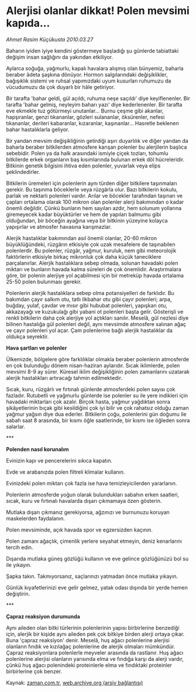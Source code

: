 # Alerjisi olanlar dikkat! Polen mevsimi kapıda...

*Ahmet Rasim Küçükusta 2010.03.27*

<tr><td class="metin" colspan="2" style="padding-top: 20px; padding-left: 5px; ">Baharın iyiden iyiye kendini göstermeye başladığı şu günlerde tabiattaki değişim insan sağlığını da yakından etkiliyor.</td></tr><tr><td class="metin" colspan="2" style="padding-top: 20px; padding-left: 5px; "><p>Aylarca soğuğa, yağmurlu, kapalı havalara alışmış olan bünyemiz, baharla beraber âdeta şaşkına dönüyor. Hormon salgılarındaki değişiklikler, bağışıklık sistemi ve ruhsal yapımızdaki uyum kusurları ruhumuzu da vücudumuzu da çok duyarlı bir hâle getiriyor.
<p>Bir tarafta 'bahar geldi, gül açıldı, ruhuma neşe saçıldı' diye keyiflenenler. Bir tarafta 'bahar gelmiş, neyleyim baharı yazı' diye kederlenenler. Bir tarafta eve ekmekle tuz götürmeyi unutanlar... Burnu çeşme gibi akanlar, hapşıranlar, genzi tıkananlar, gözleri sulananlar, öksürenler, nefesi tıkananlar, derileri kabaranlar, kızaranlar, kaşınanlar... Hasretle beklenen bahar hastalıklarla geliyor.
<p>Bir yandan mevsim değişikliğinin getirdiği aşırı duyarlılık ve diğer yandan da baharla beraber bitkilerden atmosfere karışan polenler bu alerjilerin başlıca sebebidir. Polen ya da halk arasındaki ismiyle çiçek tozları, tohumlu bitkilerde erkek organların baş kısımlarında bulunan erkek döl hücreleridir. Bitkinin genetik bilgisini ihtiva eden polenler, yuvarlak veya elips şeklindedirler.
<p>Bitkilerin üremeleri için polenlerin aynı türden diğer bitkilere taşınmaları gerekir. Bu taşınma böceklerle veya rüzgârla olur. Bazı bitkilerin kokulu, parlak ve nektarlı polenleri vardır. Arılar ve böcekler tarafından taşınan ve çapları ortalama olarak 100 mikron olan polenler alerji bakımından o kadar önemli değildir. Çünkü bunların hem sayıları azdır, hem solunum yollarına giremeyecek kadar büyüktürler ve hem de yapıları balmumu gibi olduğundan, bir böceğin ayağına veya bir bitkinin yüzeyine kolayca yapışırlar ve atmosfer havasına karışmazlar. 
<p>Alerjik hastalıklar bakımından asıl önemli olanlar, 20-60 mikron büyüklüğündeki, rüzgârın etkisiyle çok uzak mesafelere de taşınabilen polenlerdir. Bu polenler, rüzgâr, yağmur, kuruluk, nem gibi meteorolojik faktörlerin etkisiyle birkaç mikronluk çok daha küçük taneciklere parçalanırlar. Alerjik hastalıklara sebep olmada, solunan havadaki polen miktarı ve bunların havada kalma süreleri de çok önemlidir. Araştırmalara göre, bir polenin alerjiye yol açabilmesi için bir metreküp havada ortalama 25-50 polen bulunması gerekir.
<p>Polenlerin alerjik hastalıklara sebep olma potansiyelleri de farklıdır. Bu bakımdan çayır salkım otu, tatlı ilkbahar otu gibi çayır polenleri; arpa, buğday, yulaf, çavdar ve mısır gibi hububat polenleri, yapışkan otu, akkazayağı ve kuzukulağı gibi yabani ot polenleri başta gelir. Gösterişli ve renkli bitkilerin daha çok alerjiye yol açtıkları sanılır. Meselâ, gül nezlesi diye bilinen hastalığa gül polenleri değil, aynı mevsimde atmosfere salınan ağaç ve çayır polenleri yol açar. Çam polenlerine bağlı alerjik hastalıklar da oldukça seyrektir. 
<p><b>Hava şartları ve polenler</b>
<p>Ülkemizde, bölgelere göre farklılıklar olmakla beraber polenlerin atmosferde en çok bulunduğu dönem nisan-haziran aylarıdır. Sıcak iklimlerde, polen mevsimi 8-9 ay sürer. Küresel iklim değişikliğinin polen zamanlarını uzatarak alerjik hastalıkları artıracağı tahmin edilmektedir.
<p>Sıcak, kuru, rüzgârlı ve fırtınalı günlerde atmosferdeki polen sayısı çok fazladır. Rutubetli ve yağmurlu günlerde ise polenler su ile yere indikleri için havadaki miktarları çok azalır. Birçok hasta, yağmur yağdıktan sonra şikâyetlerinin bıçak gibi kesildiğini çok iyi bilir ve çok rahatsız olduğu zaman yağmur yağsın diye dua ederler. Bitkilerin çoğu, polenlerini gün doğumu ile sabah saat 8 arasında, bir kısmı öğle saatlerinde, bir kısmı ise öğleden sonra salarlar.
<p>***
<p><b>Polenden nasıl korunalım</b>
<p>Evinizin kapı ve pencerelerini sıkıca kapatın.
<p>Evde ve arabanızda polen filtreli klimalar kullanın.
<p>Evinizdeki polen miktarı çok fazla ise hava temizleyicilerden yararlanın. 
<p>Polenlerin atmosferde yoğun olarak bulundukları sabahın erken saatleri, sıcak, kuru ve fırtınalı havalarda dışarı çıkmamaya özen gösterin.
<p>Mutlaka dışarı çıkmanız gerekiyorsa, ağzınızı ve burnunuzu koruyan maskelerden faydalanın.
<p>Polen mevsiminde, açık havada spor ve egzersizden kaçının.
<p>Polen zamanı ağaçlık, çimenlik yerlere seyahat etmeyin, deniz kenarlarını tercih edin.
<p>Dışarıda mutlaka güneş gözlüğü kullanın ve eve gelince gözlüğünüzü bol su ile yıkayın.
<p>Şapka takın. Takmıyorsanız, saçlarınızı yatmadan önce mutlaka yıkayın.
<p>Günlük kıyafetlerinizi eve gelir gelmez, yatak odası dışında bir yerde hemen değiştirin.
<p>***
<p><b>Çapraz reaksiyon durumunda</b>
<p>Aynı aileden olan bitki türlerinin polenlerinin yapısı birbirlerine benzediği için, alerjik bir kişide aynı aileden pek çok bitkiye birden alerji ortaya çıkar. Buna 'çapraz reaksiyon' denir. Meselâ, huş ağacı polenlerine alerjisi olanların fındık ve kızılağaç polenlerine de alerjik olmaları mümkündür. Çapraz reaksiyonlara polenlerle meyveler arasında da rastlanır. Huş ağacı polenlerine alerjisi olanların yarısında elma ve fındığa karşı da alerji vardır, çünkü huş ağacı polenindeki proteinlerle elma ve fındıktaki proteinler birbirlerine çok benzer. <br/></p></p></p></p></p></p></p></p></p></p></p></p></p></p></p></p></p></p></p></p></p></p></p></p></td></tr>

Kaynak: [zaman.com.tr](http://zaman.com.tr/yazar.do?yazino=965993), [web.archive.org (arşiv bağlantısı)](http://web.archive.org/web/20100401134210/http://zaman.com.tr:80/yazar.do?yazino=965993)
